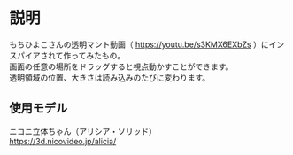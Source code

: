 # 説明
もちひよこさんの透明マント動画（ https://youtu.be/s3KMX6EXbZs ）にインスパイアされて作ってみたもの。  
画面の任意の場所をドラッグすると視点動かすことができます。  
透明領域の位置、大きさは読み込みのたびに変わります。  

## 使用モデル
ニコニ立体ちゃん（アリシア・ソリッド）  
https://3d.nicovideo.jp/alicia/
